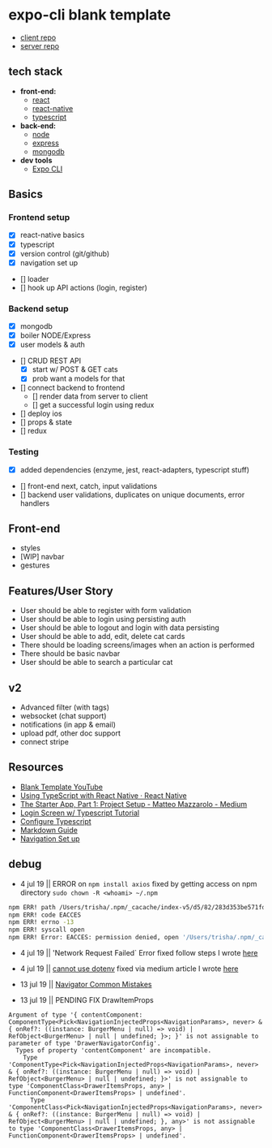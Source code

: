 # expo-cli blank template

- [client repo](https://github.com/kronicle114/kitty_mobile_typescript)
- [server repo](https://github.com/kronicle114/kitty_mobile_server)

## tech stack

- **front-end:**
  - [react](https://reactjs.org)
  - [react-native](https://facebook.github.io/react-native/)
  - [typescript](https://www.typescriptlang.org/)
- **back-end:**
  - [node](https://nodejs.org/en/)
  - [express](https://expressjs.com/)
  - [mongodb](https://www.mongodb.com/)
- **dev tools**
  - [Expo CLI](https://docs.expo.io/versions/latest/workflow/expo-cli/)

## Basics

### Frontend setup

- [x] react-native basics
- [x] typescript
- [x] version control (git/github)
- [x] navigation set up
- [] loader
- [] hook up API actions (login, register)

### Backend setup

- [x] mongodb
- [x] boiler NODE/Express
- [x] user models & auth
- [] CRUD REST API
  - [x] start w/ POST & GET cats
  - [x] prob want a models for that
- [] connect backend to frontend
  - [] render data from server to client
  - [] get a successful login using redux
- [] deploy ios
- [] props & state
- [] redux

### Testing

- [x] added dependencies (enzyme, jest, react-adapters, typescript stuff)
- [] front-end next, catch, input validations
- [] backend user validations, duplicates on unique documents, error handlers

## Front-end

- styles
- [WIP] navbar
- gestures

## Features/User Story

- User should be able to register with form validation
- User should be able to login using persisting auth
- User should be able to logout and login with data persisting
- User should be able to add, edit, delete cat cards
- There should be loading screens/images when an action is performed
- There should be basic navbar
- User should be able to search a particular cat

## v2

- Advanced filter (with tags)
- websocket (chat support)
- notifications (in app & email)
- upload pdf, other doc support
- connect stripe

## Resources

- [Blank Template YouTube](https://www.youtube.com/watch?v=gYN0Rn0BhQI&feature=youtu.be)
- [Using TypeScript with React Native · React Native](https://facebook.github.io/react-native/blog/2018/05/07/using-typescript-with-react-native)
- [The Starter App, Part 1: Project Setup - Matteo Mazzarolo - Medium](https://medium.com/@mmazzarolo/the-starter-app-part-1-project-setup-9b1579a8efa9)
- [Login Screen w/ Typescript Tutorial](https://medium.com/@mmazzarolo/the-starter-app-part-2-login-screen-ui-2937e9a9083b)
- [Configure Typescript](https://medium.com/@sgroff04/configure-typescript-tslint-and-prettier-in-vs-code-for-react-native-development-7f31f0068d2)
- [Markdown Guide](https://guides.github.com/features/mastering-markdown/)
- [Navigation Set up](https://medium.com/@jan.hesters/building-a-react-native-app-with-complex-navigation-using-react-navigation-85a479308f52)

## debug

- 4 jul 19 || ERROR on `npm install axios` fixed by getting access on npm directory `sudo chown -R <whoami> ~/.npm`

```bash
npm ERR! path /Users/trisha/.npm/_cacache/index-v5/d5/82/283d353be571fd3a81096d7e8fa03e8fe25ad7cbf9370dbcca196d4f709b
npm ERR! code EACCES
npm ERR! errno -13
npm ERR! syscall open
npm ERR! Error: EACCES: permission denied, open '/Users/trisha/.npm/_cacache/index-v5/d5/82/283d353be571fd3a81096d7e8fa03e8fe25ad7cbf9370dbcca196d4f709b'
```

- 4 jul 19 || 'Network Request Failed` Error fixed follow steps I wrote [here](https://stackoverflow.com/a/56892222/10219601)
- 4 jul 19 || [cannot use dotenv](https://github.com/motdotla/dotenv/issues/268) fixed via medium article I wrote [here]()

- 13 jul 19 || [Navigator Common Mistakes](https://reactnavigation.org/docs/en/common-mistakes.html)
- 13 jul 19 || PENDING FIX DrawItemProps

```
Argument of type '{ contentComponent: ComponentType<Pick<NavigationInjectedProps<NavigationParams>, never> & { onRef?: ((instance: BurgerMenu | null) => void) | RefObject<BurgerMenu> | null | undefined; }>; }' is not assignable to parameter of type 'DrawerNavigatorConfig'.
  Types of property 'contentComponent' are incompatible.
    Type 'ComponentType<Pick<NavigationInjectedProps<NavigationParams>, never> & { onRef?: ((instance: BurgerMenu | null) => void) | RefObject<BurgerMenu> | null | undefined; }>' is not assignable to type 'ComponentClass<DrawerItemsProps, any> | FunctionComponent<DrawerItemsProps> | undefined'.
      Type 'ComponentClass<Pick<NavigationInjectedProps<NavigationParams>, never> & { onRef?: ((instance: BurgerMenu | null) => void) | RefObject<BurgerMenu> | null | undefined; }, any>' is not assignable to type 'ComponentClass<DrawerItemsProps, any> | FunctionComponent<DrawerItemsProps> | undefined'.
```
